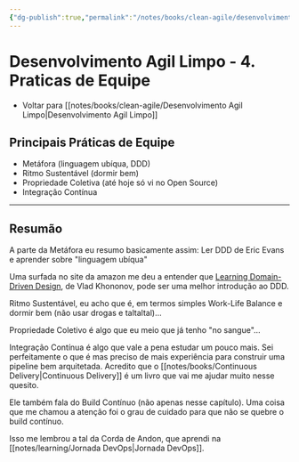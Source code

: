 ```yaml
---
{"dg-publish":true,"permalink":"/notes/books/clean-agile/desenvolvimento-agil-limpo-4-praticas-de-equipe/","dgHomeLink":true,"dgPassFrontmatter":false}
---
```


# Desenvolvimento Agil Limpo - 4. Praticas de Equipe

- Voltar para [[notes/books/clean-agile/Desenvolvimento Agil Limpo|Desenvolvimento Agil Limpo]]


## Principais Práticas de Equipe

- Metáfora (linguagem ubíqua, DDD)
- Ritmo Sustentável (dormir bem)
- Propriedade Coletiva (até hoje só vi no Open Source)
- Integração Contínua

---

## Resumão

A parte da Metáfora eu resumo basicamente assim: Ler DDD de Eric Evans e aprender sobre "linguagem ubíqua"

Uma surfada no site da amazon me deu a entender que [Learning Domain-Driven Design](https://www.amazon.com.br/Learning-Domain-Driven-Design-English-Khononov-ebook/dp/B09J2CMJZY/), de Vlad Khononov, pode ser uma melhor introdução ao DDD.

Ritmo Sustentável, eu acho que é, em termos simples Work-Life Balance e dormir bem (não usar drogas e taltaltal)...

Propriedade Coletivo é algo que eu meio que já tenho "no sangue"...

Integração Contínua é algo que vale a pena estudar um pouco mais. Sei perfeitamente o que é mas preciso de mais experiência para construir uma pipeline bem arquitetada. Acredito que o [[notes/books/Continuous Delivery|Continuous Delivery]] é um livro que vai me ajudar muito nesse quesito.

Ele também fala do Build Contínuo (não apenas nesse capítulo). Uma coisa que me chamou a atenção foi o grau de cuidado para que não se quebre o build contínuo.

Isso me lembrou a tal da Corda de Andon, que aprendi na [[notes/learning/Jornada DevOps|Jornada DevOps]].